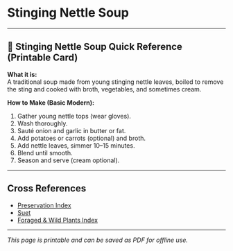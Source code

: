 # Stinging Nettle Soup

---

## 📜 Stinging Nettle Soup Quick Reference (Printable Card)

**What it is:**  
A traditional soup made from young stinging nettle leaves, boiled to remove the sting and cooked with broth, vegetables, and sometimes cream.  

**How to Make (Basic Modern):**  
1. Gather young nettle tops (wear gloves).  
2. Wash thoroughly.  
3. Sauté onion and garlic in butter or fat.  
4. Add potatoes or carrots (optional) and broth.  
5. Add nettle leaves, simmer 10–15 minutes.  
6. Blend until smooth.  
7. Season and serve (cream optional).  

---

## Cross References  

- [Preservation Index](preservation.md)  
- [Suet](suet.md)  
- [Foraged & Wild Plants Index](plants_foraging.md)  

---

*This page is printable and can be saved as PDF for offline use.*
